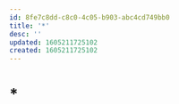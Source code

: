 ```yaml
---
id: 8fe7c8dd-c8c0-4c05-b903-abc4cd749bb0
title: '*'
desc: ''
updated: 1605211725102
created: 1605211725102
---
```

# *
